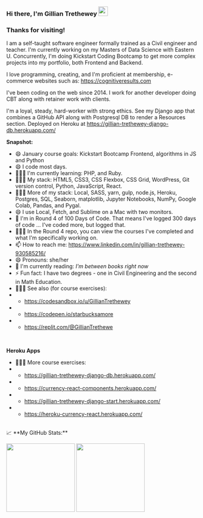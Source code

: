 ### Hi there, I'm Gillian Trethewey</a> <img src="https://media.giphy.com/media/hvRJCLFzcasrR4ia7z/giphy.gif" width="25px">



### Thanks for visiting! &nbsp; 

I am a self-taught software engineer formally trained as a Civil engineer and teacher. I'm currently working on my Masters of Data Science with Eastern U. Concurrently, I'm doing Kickstart Coding Bootcamp to get more complex projects into my portfolio, both Frontend and Backend. 

I love programming, creating, and I'm proficient at membership, e-commerce websites such as:  https://cognitiveresults.com

I've been coding on the web since 2014.  I work for another developer doing CBT along with retainer work with clients. 

I'm a loyal, steady, hard-worker with strong ethics. 
See my Django app that combines a GitHub API along with Postgresql DB to render a Resources section. Deployed on Heroku at https://gillian-trethewey-django-db.herokuapp.com/
<br>

**Snapshot:**
- 😄 January course goals: Kickstart Bootcamp Frontend, algorithms in JS and Python
- 😄 I code most days.
- 👨🏻‍💻 I'm currently learning: PHP, and Ruby.
- 👨🏻‍💻 My stack: HTML5, CSS3, CSS Flexbox, CSS Grid, WordPress, Git version control, Python, JavaScript, React.
- 👨🏻‍💻 More of my stack: Local, SASS, yarn, gulp, node.js, Heroku, Postgres, SQL, Seaborn, matplotlib, Jupyter Notebooks, NumPy, Google Colab, Pandas, and Pygal.
- 😄 I use Local, Fetch, and Sublime on a Mac with two monitors.
- 🔭 I'm in Round 4 of 100 Days of Code. That means I've logged 300 days of code ... I've coded more, but logged that.
- 👨🏻‍💻 In the Round 4 repo, you can view the courses I've completed and what I'm specifically working on.
- 📫 How to reach me: https://www.linkedin.com/in/gillian-trethewey-930585216/
- 😄 Pronouns: she/her
- :book: I'm currently reading: _I'm between books right now_
- ⚡ Fun fact: I have two degrees - one in Civil Engineering and the second in Math Education.
- 👨🏻‍💻 See also (for course exercises): 
- - https://codesandbox.io/u/GillianTrethewey
- - https://codepen.io/starbucksamore
- - https://replit.com/@GillianTrethewe
<br>

**Heroku Apps**
- 👨🏻‍💻 More course exercises:
- - https://gillian-trethewey-django-db.herokuapp.com/
- - https://currency-react-components.herokuapp.com/
- - https://gillian-trethewey-django-start.herokuapp.com/
- - https://heroku-currency-react.herokuapp.com/

<br>
📈 **My GitHub Stats:**

<p>
  <img height="180em" src="https://github-readme-stats.vercel.app/api?username=GillianTrethewey&show_icons=true&hide_border=true&&count_private=true&include_all_commits=true" />
  <img height="180em" src="https://github-readme-stats.vercel.app/api/top-langs/?username=GillianTrethewey&exclude_repo=KNN-Image-Classification&show_icons=true&hide_border=true&layout=compact&langs_count=8"/>
</p>

